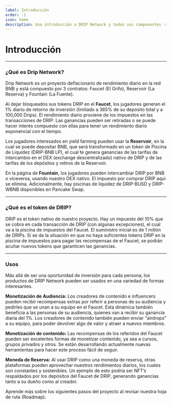```yaml
---
label: Introducción
order: -1
icon: home
description: Una introducción a DRIP Network y todos sus componentes -> Faucet (El Grifo), Reservoir (La Reserva), y Fountain (La fuente). Ver ejemplos de uso interesantes.
---
```


# Introducción
---

### ¿Qué es Drip Network?

Drip Network es un proyecto deflacionario de rendimiento diario en la red BNB y está compuesto por 3 contratos: Faucet (El Grifo), Reservoir (La Reserva) y Fountain (La Fuente).

Al dejar bloqueados sus tokens DRIP en el **Faucet**, los jugadores generan el 1% diario de retorno de inversión (limitado a 365% de su depósito total y a 100,000 Drips). El rendimiento diario proviene de los impuestos en las transacciones de DRIP. Las ganancias pueden ser retiradas o se puede hacer interés compuesto con ellas para tener un rendimiento diario exponencial con el tiempo.

Los jugadores interesados en yield farming pueden usar la **Reservoir**, en la cual se puede depositar BNB, que será transformado en un token de Piscina de Liquidez (DRIP-BNB LP), el cual te genera ganancias de las tarifas de intercambio en el DEX (exchange descentralizado) nativo de DRIP y de las tarifas de los depósitos y retiros de la Reservoir.

En la página de **Fountain**, los jugadores pueden intercambiar DRIP por BNB o viceversa, usando nuestro DEX nativo. El impuesto por comprar DRIP aqui se elimina. Adicionalmente, hay piscinas de liquidez de DRIP-BUSD y DRIP-WBNB disponibles en Pancake Swap.

---

### ¿Qué es el token de DRIP?

DRIP es el token nativo de nuestro proyecto. Hay un impuesto del 10% que se cobra en cada transacción de DRIP (con algunas excepciones), el cual va a la piscina de impuestos del Faucet. El suministro inicial es de 1 millón de DRIPs. Si se da la situación en que no haya suficientes tokens DRIP en la piscina de impuestos para pagar las recompensas de el Faucet, se podrán acuñar nuevos tokens que garanticen las ganancias.

---
### Usos
Más allá de ser una oportunidad de inversión para cada persona, los productos de DRIP Network pueden ser usados en una variedad de formas interesantes.

**Monetización de Audiencia:**
Los creadores de contenido e influencers pueden recibir recompensas extras por referir a personas de su audiencia y pedirles que se unan a su equipo en el Faucet. Esta dinámica también beneficia a las personas de su audiencia, quienes van a recibir su ganancia diaria del 1%. Los creadores de contenido también pueden enviar “airdrops” a su equipo, para poder devolver algo de valor y atraer a nuevos miembros.

**Monetización de contenido:**
Las recompensas de los referidos del Faucet pueden ser excelentes formas de monetizar contenido, ya sea a cursos, grupos privados y otros. Se están desarrollando actualmente nuevas herramientas para hacer este proceso fácil de seguir.

**Moneda de Reserva:**
Al usar DRIP como una moneda de reserva, otras plataformas pueden aprovechar nuestros rendimientos diarios, los cuales son constantes y sostenibles. Un ejemplo de esto podría ser NFT’s respaldados por los depósitos del Faucet de DRIP, generando ganancias tanto a su dueño como al creador.

Aprende más sobre los siguientes pasos del proyecto al revisar nuestra hoja de ruta (Roadmap).

